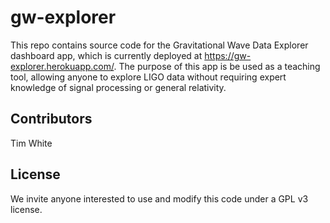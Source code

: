 # gw-explorer

This repo contains source code for the Gravitational Wave Data Explorer dashboard app, which is currently deployed at https://gw-explorer.herokuapp.com/. The purpose of this app is be used as a teaching tool, allowing anyone to explore LIGO data without requiring expert knowledge of signal processing or general relativity.

## Contributors

Tim White

## License

We invite anyone interested to use and modify this code under a GPL v3 license. 